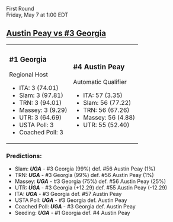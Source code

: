First Round  
Friday, May 7 at 1:00 EDT
## [Austin Peay vs #3 Georgia](https://www.ncaa.com/game/5833663) 

<table><tr><td>  

### #1 Georgia  

Regional Host  
- ITA: 3 (74.01)  
- Slam: 3 (97.81)  
- TRN: 3 (94.01)  
- Massey: 3 (9.29)  
- UTR: 3 (64.69)  
- USTA Poll: 3  
- Coached Poll: 3  

</td><td>  

### #4 Austin Peay  

Automatic Qualifier  
- ITA: 57 (3.35)  
- Slam: 56 (77.22)  
- TRN: 56 (67.26)  
- Massey: 56 (4.88)  
- UTR: 55 (52.40)  

</td></tr></table>  

 ### Predictions:  
- Slam: ***UGA*** - #3 Georgia (99%) def. #56 Austin Peay (1%)  
- TRN: ***UGA*** - #3 Georgia (99%) def. #56 Austin Peay (1%)  
- Massey: ***UGA*** - #3 Georgia (75%) def. #56 Austin Peay (25%)  
- UTR: ***UGA*** - #3 Georgia (+12.29) def. #55 Austin Peay (-12.29)  
- ITA: ***UGA*** - #3 Georgia def. #57 Austin Peay  
- USTA Poll: ***UGA*** - #3 Georgia def. Austin Peay  
- Coached Poll: ***UGA*** - #3 Georgia def. Austin Peay  
- Seeding: ***UGA*** - #1 Georgia def. #4 Austin Peay  